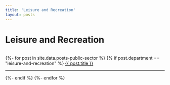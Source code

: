 ```yaml
---
title: 'Leisure and Recreation'
layout: posts
---
```


# Leisure and Recreation

![]()

{%- for post in site.data.posts-public-sector %}
{% if post.department == "leisure-and-recreation" %}
<a href="{{ post.link }}">
{{ post.title }}</a>
<hr />
{%- endif %}
{%- endfor %}